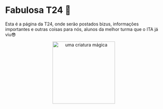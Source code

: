 # Fabulosa T24 🦄

Esta é a página da T24, onde serão postados bizus, informações importantes e outras coisas para nós, alunos da melhor turma que o ITA já viu😎

<div style="text-align:center">
<img src="{{ '/images/chibiunicorn.png' | relative_url }}" alt="uma criatura mágica" title="uma criatura mágica" width="200">
</div>